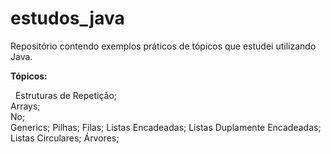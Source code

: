 # estudos_java
Repositório contendo exemplos práticos de tópicos que estudei utilizando Java.

**Tópicos:**


  &nbsp;
  Estruturas de Repetição;  
  Arrays;  
  No;  
  Generics;
  Pilhas;
  Filas;
  Listas Encadeadas;
  Listas Duplamente Encadeadas;
  Listas Circulares;
  Árvores;
  

